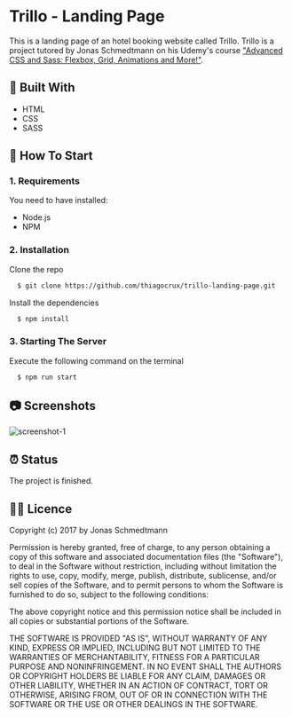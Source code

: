 # Trillo - Landing Page

This is a landing page of an hotel booking website called Trillo. Trillo is a project tutored by Jonas Schmedtmann on his Udemy's course ["Advanced CSS and Sass: Flexbox, Grid, Animations and More!"](https://www.udemy.com/course/advanced-css-and-sass/).

## :toolbox: Built With

- HTML
- CSS
- SASS

## :rocket: How To Start

### 1. Requirements

You need to have installed:

- Node.js
- NPM

### 2. Installation

Clone the repo

```sh
  $ git clone https://github.com/thiagocrux/trillo-landing-page.git
```

Install the dependencies

```sh
  $ npm install
```

### 3. Starting The Server

Execute the following command on the terminal

```sh
  $ npm run start
```

## :camera: Screenshots

![screenshot-1](https://user-images.githubusercontent.com/29850573/109427750-91bb5b00-79d2-11eb-8cca-a4b631b4851d.png)

## :alarm_clock: Status

The project is finished.

## :pirate_flag: Licence

Copyright (c) 2017 by Jonas Schmedtmann

Permission is hereby granted, free of charge, to any person obtaining a copy of this software and associated documentation files (the "Software"), to deal in the Software without restriction, including without limitation the rights to use, copy, modify, merge, publish, distribute, sublicense, and/or sell copies of the Software, and to permit persons to whom the Software is furnished to do so, subject to the following conditions:

The above copyright notice and this permission notice shall be included in all copies or substantial portions of the Software.

THE SOFTWARE IS PROVIDED "AS IS", WITHOUT WARRANTY OF ANY KIND, EXPRESS OR IMPLIED, INCLUDING BUT NOT LIMITED TO THE WARRANTIES OF MERCHANTABILITY, FITNESS FOR A PARTICULAR PURPOSE AND NONINFRINGEMENT. IN NO EVENT SHALL THE AUTHORS OR COPYRIGHT HOLDERS BE LIABLE FOR ANY CLAIM, DAMAGES OR OTHER LIABILITY, WHETHER IN AN ACTION OF CONTRACT, TORT OR OTHERWISE, ARISING FROM, OUT OF OR IN CONNECTION WITH THE SOFTWARE OR THE USE OR OTHER DEALINGS IN THE SOFTWARE.

